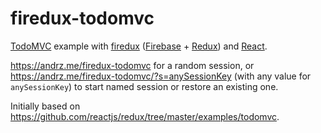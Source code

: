 # firedux-todomvc

[TodoMVC] example with [firedux][] ([Firebase] + [Redux]) and [React].

https://andrz.me/firedux-todomvc for a random session, or https://andrz.me/firedux-todomvc/?s=anySessionKey (with any value for `anySessionKey`) to start named session or restore an existing one.

Initially based on https://github.com/reactjs/redux/tree/master/examples/todomvc.


[firedux]: https://github.com/AndersDJohnson/firedux
[TodoMVC]: http://todomvc.com/
[react]: https://facebook.github.io/react/
[redux]: http://redux.js.org/
[firebase]: https://www.firebase.com/
